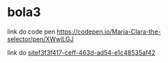 # bola3




link do code pen https://codepen.io/Maria-Clara-the-selector/pen/XWwjLGJ

link do [sitef3f3f417-ceff-463d-ad54-e1c48535af42](https://6653cbf4a8055ae19e17557a--coruscating-biscochitos-d398e5.netlify.app)
